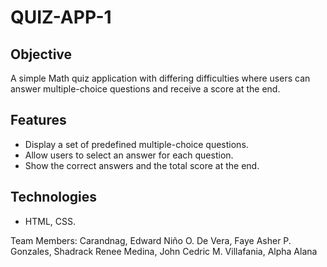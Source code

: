 # QUIZ-APP-1

## Objective  
A simple Math quiz application with differing difficulties where users can answer multiple-choice questions and receive a score at the end.  

## Features  
- Display a set of predefined multiple-choice questions.  
- Allow users to select an answer for each question.  
- Show the correct answers and the total score at the end.  

## Technologies  
- HTML, CSS.

Team Members:
Carandnag, Edward Niño O.
De Vera, Faye Asher P.
Gonzales, Shadrack Renee
Medina, John Cedric M.
Villafania, Alpha Alana
